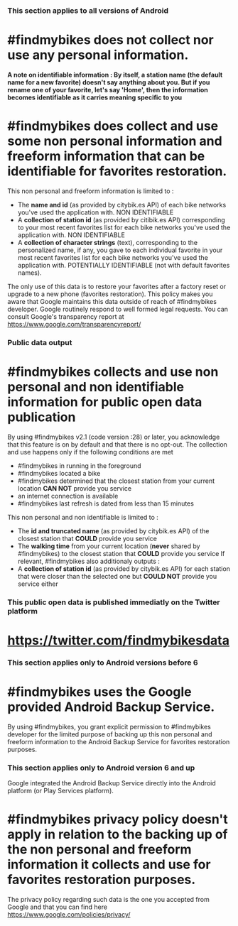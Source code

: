 ### This section applies to all versions of Android
# #findmybikes does not collect nor use any personal information.

**A note on identifiable information : By itself, a station name (the default name for a new favorite) doesn't say anything about you.
But if you rename one of your favorite, let's say 'Home',
then the information becomes identifiable as it carries meaning specific to you**


# #findmybikes does collect and use some non personal information and freeform information that can be identifiable for favorites restoration.
This non personal and freeform information is limited to :

- The **name and id** (as provided by citybik.es API) of each bike networks you've used the application with. NON IDENTIFIABLE
- A **collection of station id** (as provided by citibik.es API) corresponding to your most recent favorites list
for each bike networks you've used the application with. NON IDENTIFIABLE
- A **collection of character strings** (text), corresponding to the personalized name, if any, you gave to each individual favorite in your most recent favorites
list for each bike networks you've used the application with. POTENTIALLY IDENTIFIABLE (not with default favorites names).

The only use of this data is to restore your favorites after a factory reset or upgrade to a new phone (favorites restoration). This policy makes you aware that Google maintains this data outside of reach
of #findmybikes developer. Google routinely respond to well formed legal requests. You can consult Google's transparency report at
https://www.google.com/transparencyreport/

### Public data output

# #findmybikes collects and use non personal and non identifiable information for public open data publication
By using #findmybikes v2.1 (code version :28) or later, you acknowledge that this feature is on by default and that there is no opt-out.
The collection and use happens only if the following conditions are met

- \#findmybikes in running in the foreground
- \#findmybikes located a bike
- \#findmybikes determined that the closest station from your current location **CAN NOT** provide you service
- an internet connection is available
- \#findmybikes last refresh is dated from less than 15 minutes

This non personal and non identifiable is limited to :

- The **id and truncated name** (as provided by citybik.es API) of the closest station that **COULD** provide you service
- The **walking time** from your current location (**never** shared by #findmybikes) to the closest station that **COULD** provide you service
  If relevant, #findmybikes also additionaly outputs :
- A **collection of station id** (as provided by citybik.es API) for each station that were closer than the selected one but **COULD NOT** provide you service either

### This public open data is published immediatly on the Twitter platform
# https://twitter.com/findmybikesdata



### This section applies only to Android versions before 6

# #findmybikes uses the Google provided Android Backup Service.
By using #findmybikes, you grant explicit permission to #findmybikes developer for the limited purpose
of backing up this non personal and freeform information to the Android Backup Service for favorites restoration purposes.


### This section applies only to Android version 6 and up

Google integrated the Android Backup Service directly into the Android platform (or Play Services platform).
# #findmybikes privacy policy doesn't apply in relation to the backing up of the non personal and freeform information it collects and use for favorites restoration purposes.
The privacy policy regarding such data is the one you accepted from Google and that you can find here
https://www.google.com/policies/privacy/

